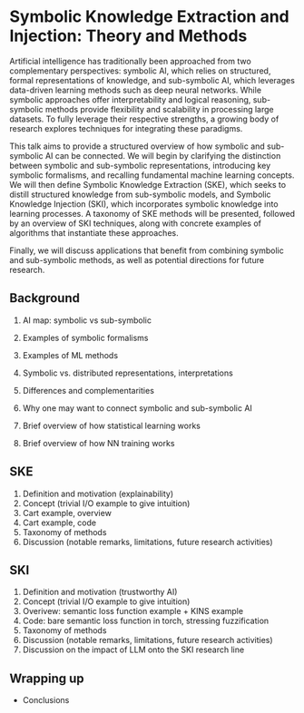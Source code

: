 # Symbolic Knowledge Extraction and Injection: Theory and Methods

Artificial intelligence has traditionally been approached from two complementary perspectives: symbolic AI, which relies on structured, formal representations of knowledge, and sub-symbolic AI, which leverages data-driven learning methods such as deep neural networks.
While symbolic approaches offer interpretability and logical reasoning, sub-symbolic methods provide flexibility and scalability in processing large datasets. To fully leverage their respective strengths, a growing body of research explores techniques for integrating these paradigms.

This talk aims to provide a structured overview of how symbolic and sub-symbolic AI can be connected.
We will begin by clarifying the distinction between symbolic and sub-symbolic representations, introducing key symbolic formalisms, and recalling fundamental machine learning concepts.
We will then define Symbolic Knowledge Extraction (SKE), which seeks to distill structured knowledge from sub-symbolic models, and Symbolic Knowledge Injection (SKI), which incorporates symbolic knowledge into learning processes.
A taxonomy of SKE methods will be presented, followed by an overview of SKI techniques, along with concrete examples of algorithms that instantiate these approaches.

Finally, we will discuss applications that benefit from combining symbolic and sub-symbolic methods, as well as potential directions for future research.

## Background

1. AI map: symbolic vs sub-symbolic
3. Examples of symbolic formalisms
4. Examples of ML methods
5. Symbolic vs. distributed representations, interpretations
6. Differences and complementarities
7. Why one may want to connect symbolic and sub-symbolic AI

8. Brief overview of how statistical learning works
9. Brief overview of how NN training works

## SKE

1. Definition and motivation (explainability)
2. Concept (trivial I/O example to give intuition)
3. Cart example, overview
4. Cart example, code
5. Taxonomy of methods
6. Discussion (notable remarks, limitations, future research activities)

## SKI

1. Definition and motivation (trustworthy AI)
2. Concept (trivial I/O example to give intuition)
3. Overivew: semantic loss function example + KINS example
4. Code: bare semantic loss function in torch, stressing fuzzification
5. Taxonomy of methods
6. Discussion (notable remarks, limitations, future research activities)
7. Discussion on the impact of LLM onto the SKI research line

## Wrapping up

- Conclusions
